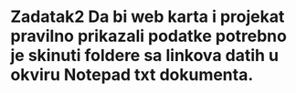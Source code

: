 # Zadatak2 Da bi web karta i projekat pravilno prikazali podatke potrebno je skinuti foldere sa linkova datih u okviru Notepad txt dokumenta.
